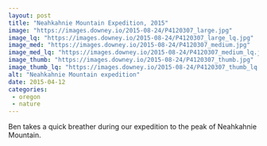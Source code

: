 ```yaml
---
layout: post
title: "Neahkahnie Mountain Expedition, 2015"
image: "https://images.downey.io/2015-08-24/P4120307_large.jpg"
image_lq: "https://images.downey.io/2015-08-24/P4120307_large_lq.jpg"
image_med: "https://images.downey.io/2015-08-24/P4120307_medium.jpg"
image_med_lq: "https://images.downey.io/2015-08-24/P4120307_medium_lq.jpg"
image_thumb: "https://images.downey.io/2015-08-24/P4120307_thumb.jpg"
image_thumb_lq: "https://images.downey.io/2015-08-24/P4120307_thumb_lq.jpg"
alt: "Neahkahnie Mountain expedition"
date: 2015-04-12
categories:
 - oregon
 - nature
---
```


Ben takes a quick breather during our expedition to the peak of Neahkahnie Mountain.
